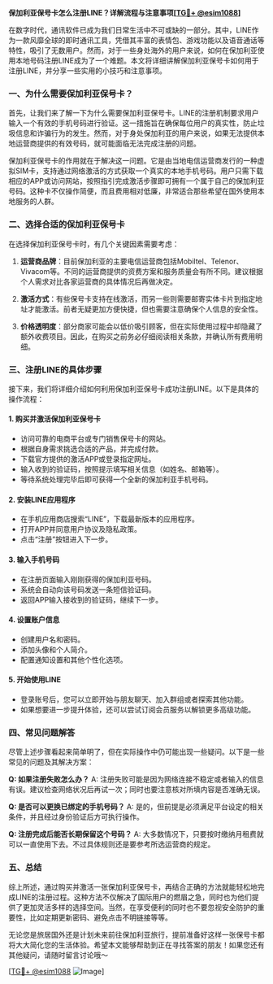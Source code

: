 **保加利亚保号卡怎么注册LINE？详解流程与注意事项[[TG💪+ @esim1088](https://t.me/s/esim1088)]**

在数字时代，通讯软件已成为我们日常生活中不可或缺的一部分。其中，LINE作为一款风靡全球的即时通讯工具，凭借其丰富的表情包、游戏功能以及语音通话等特性，吸引了无数用户。然而，对于一些身处海外的用户来说，如何在保加利亚使用本地号码注册LINE成为了一个难题。本文将详细讲解保加利亚保号卡如何用于注册LINE，并分享一些实用的小技巧和注意事项。

### 一、为什么需要保加利亚保号卡？

首先，让我们来了解一下为什么需要保加利亚保号卡。LINE的注册机制要求用户输入一个有效的手机号码进行验证。这一措施旨在确保每位用户的真实性，防止垃圾信息和诈骗行为的发生。然而，对于身处保加利亚的用户来说，如果无法提供本地运营商提供的有效号码，就可能面临无法完成注册的问题。

保加利亚保号卡的作用就在于解决这一问题。它是由当地电信运营商发行的一种虚拟SIM卡，支持通过网络激活的方式获取一个真实的本地手机号码。用户只需下载相应的APP或访问网站，按照指引完成激活步骤即可拥有一个属于自己的保加利亚号码。这种卡不仅操作简便，而且费用相对低廉，非常适合那些希望在国外使用本地服务的人群。

### 二、选择合适的保加利亚保号卡

在选择保加利亚保号卡时，有几个关键因素需要考虑：

1. **运营商品牌**：目前保加利亚的主要电信运营商包括Mobiltel、Telenor、Vivacom等。不同的运营商提供的资费方案和服务质量会有所不同。建议根据个人需求对比各家运营商的具体情况后再做决定。

2. **激活方式**：有些保号卡支持在线激活，而另一些则需要邮寄实体卡片到指定地址才能激活。前者无疑更加方便快捷，但也需要注意确保个人信息的安全性。

3. **价格透明度**：部分商家可能会以低价吸引顾客，但在实际使用过程中却隐藏了额外收费项目。因此，在购买之前务必仔细阅读相关条款，并确认所有费用明细。

### 三、注册LINE的具体步骤

接下来，我们将详细介绍如何利用保加利亚保号卡成功注册LINE。以下是具体的操作流程：

#### 1. 购买并激活保加利亚保号卡

- 访问可靠的电商平台或专门销售保号卡的网站。
- 根据自身需求挑选合适的产品，并完成付款。
- 下载官方提供的激活APP或登录指定网址。
- 输入收到的验证码，按照提示填写相关信息（如姓名、邮箱等）。
- 等待系统处理完毕后即可获得一个全新的保加利亚手机号码。

#### 2. 安装LINE应用程序

- 在手机应用商店搜索“LINE”，下载最新版本的应用程序。
- 打开APP并同意用户协议及隐私政策。
- 点击“注册”按钮进入下一步。

#### 3. 输入手机号码

- 在注册页面输入刚刚获得的保加利亚号码。
- 系统会自动向该号码发送一条短信验证码。
- 返回APP输入接收到的验证码，继续下一步。

#### 4. 设置账户信息

- 创建用户名和密码。
- 添加头像和个人简介。
- 配置通知设置和其他个性化选项。

#### 5. 开始使用LINE

- 登录账号后，您可以立即开始与朋友聊天、加入群组或者探索其他功能。
- 如果想要进一步提升体验，还可以尝试订阅会员服务以解锁更多高级功能。

### 四、常见问题解答

尽管上述步骤看起来简单明了，但在实际操作中仍可能出现一些疑问。以下是一些常见的问题及其解决方案：

**Q: 如果注册失败怎么办？**
A: 注册失败可能是因为网络连接不稳定或者输入的信息有误。建议检查网络状况后再试一次；同时也要注意核对所填内容是否准确无误。

**Q: 是否可以更换已绑定的手机号码？**
A: 是的，但前提是必须满足平台设定的相关条件，并且经过身份验证后方可执行操作。

**Q: 注册完成后能否长期保留这个号码？**
A: 大多数情况下，只要按时缴纳月租费就可以一直使用下去。不过具体规则还是要参考所选运营商的规定。

### 五、总结

综上所述，通过购买并激活一张保加利亚保号卡，再结合正确的方法就能轻松地完成LINE的注册过程。这种方法不仅解决了国际用户的燃眉之急，同时也为他们提供了更加灵活多样的选择空间。当然，在享受便利的同时也不要忽视安全防护的重要性，比如定期更新密码、避免点击不明链接等等。

无论您是旅居国外还是计划未来前往保加利亚旅行，提前准备好这样一张保号卡都将大大简化您的生活体验。希望本文能够帮助到正在寻找答案的朋友！如果您还有其他疑问，请随时留言讨论哦～

[[TG💪+ @esim1088](https://t.me/s/esim1088) ![Image](https://i.postimg.cc/4NQfJmqS/Snipaste-2025-05-13-00-14-12.png)]